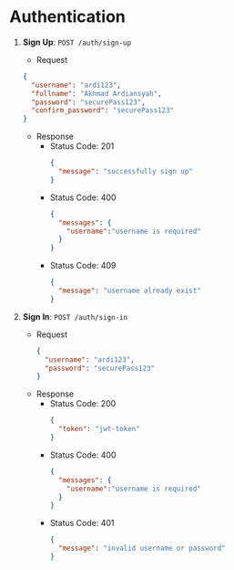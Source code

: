 # Authentication

1. **Sign Up**: ```POST /auth/sign-up```
    - Request
    ```json 
    {
      "username": "ardi123",
      "fullname": "Akhmad Ardiansyah",
      "password": "securePass123",
      "confirm_password": "securePass123"
    }
    ```
    - Response
      - Status Code: 201
        ```json
        {
          "message": "successfully sign up"
        }
        ```
      - Status Code: 400
        ```json
        {
          "messages": {
            "username":"username is required"
          }
        }
        ```
      - Status Code: 409
        ```json
        {
          "message": "username already exist"
        }
        ```

2. **Sign In**: ```POST /auth/sign-in```
    - Request
      ```json
      {
        "username": "ardi123",
        "password": "securePass123"
      }
      ```
    - Response
      - Status Code: 200
        ```json
        {
          "token": "jwt-token"
        }
        ```
      - Status Code: 400
        ```json
        {
          "messages": {
            "username":"username is required"
          }
        }
        ```
      - Status Code: 401
        ```json
        {
          "message": "invalid username or password"
        }
        ```